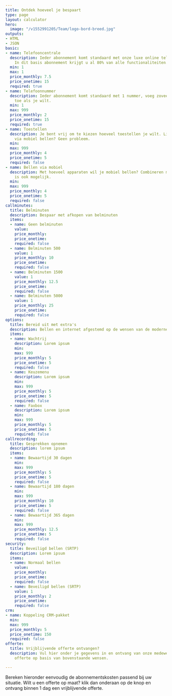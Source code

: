 ```yaml
---
title: Ontdek hoeveel je bespaart
type: page
layout: calculator
hero:
  image: "/v1552991205/Team/logo-bord-breed.jpg"
outputs:
- HTML
- JSON
basic:
- name: Telefooncentrale
  description: Ieder abonnement komt standaard met onze luxe online telefooncentrale.
    In dit basis abonnement krijgt u al 80% van alle functionaliteiten.
  min: 1
  max: 1
  price_monthly: 7.5
  price_onetime: 15
  required: true
- name: Telefoonnummer
  description: Ieder abonnement komt standaard met 1 nummer, voeg zoveel extra numers
    toe als je wilt.
  min: 1
  max: 999
  price_monthly: 2
  price_onetime: 15
  required: true
- name: Toestellen
  description: Je bent vrij om te kiezen hoeveel toestellen je wilt. Liever enkel
    via mobiel bellen? Geen probleem.
  min: 
  max: 999
  price_monthly: 4
  price_onetime: 5
  required: false
- name: Bellen via mobiel
  description: Met hoeveel apparaten wil je mobiel bellen? Combineren met vaste toestellen
    is ook mogelijk.
  min: 
  max: 999
  price_monthly: 4
  price_onetime: 5
  required: false
callminutes:
  title: Belminuten
  description: Bespaar met afkopen van belminuten
  items:
  - name: Geen belminuten
    value: 
    price_monthly: 
    price_onetime: 
    required: false
  - name: Belminuten 500
    value: 1
    price_monthly: 10
    price_onetime: 
    required: false
  - name: Belminuten 1500
    value: 1
    price_monthly: 12.5
    price_onetime: 
    required: false
  - name: Belminuten 5000
    value: 1
    price_monthly: 25
    price_onetime: 
    required: false
options:
  title: Bereid uit met extra's
  description: Bellen en internet afgestemd op de wensen van de moderne ondernemer
  items:
  - name: Wachtrij
    description: Lorem ipsum
    min: 
    max: 999
    price_monthly: 5
    price_onetime: 5
    required: false
  - name: Keuzemenu
    description: Lorem ipsum
    min: 
    max: 999
    price_monthly: 5
    price_onetime: 5
    required: false
  - name: Faxbox
    description: Lorem ipsum
    min: 
    max: 999
    price_monthly: 5
    price_onetime: 5
    required: false
callrecording:
  title: Gesprekken opnemen
  description: lorem ipsum
  items:
  - name: Bewaartijd 30 dagen
    min: 
    max: 999
    price_monthly: 5
    price_onetime: 5
    required: false
  - name: Bewaartijd 180 dagen
    min: 
    max: 999
    price_monthly: 10
    price_onetime: 5
    required: false
  - name: Bewaartijd 365 dagen
    min: 
    max: 999
    price_monthly: 12.5
    price_onetime: 5
    required: false
security:
  title: Beveiligd bellen (SRTP)
  description: Lorem ipsum
  items:
  - name: Normaal bellen
    value: 
    price_monthly: 
    price_onetime: 
    required: false
  - name: Beveiligd bellen (SRTP)
    value: 1
    price_monthly: 2
    price_onetime: 
    required: false
crm:
- name: Koppeling CRM-pakket
  min: 
  max: 999
  price_monthly: 5
  price_onetime: 150
  required: false
offerte:
  title: Vrijblijvende offerte ontvangen?
  description: Vul hier onder je gegevens in en ontvang van onze medewerkers een vrijblijvende
    offerte op basis van bovenstaande wensen.

---
```

Bereken hieronder eenvoudig de abonnementskosten passend bij uw situatie. Wilt u een offerte op maat? klik dan onderaan op de knop en ontvang binnen 1 dag een vrijblijvende offerte.